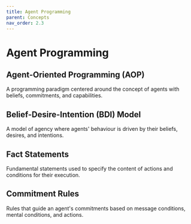 ```yaml
---
title: Agent Programming
parent: Concepts
nav_order: 2.3
---
```


# Agent Programming

## Agent-Oriented Programming (AOP)
A programming paradigm centered around the concept of agents with beliefs, commitments, and capabilities.

## Belief-Desire-Intention (BDI) Model
A model of agency where agents' behaviour is driven by their beliefs, desires, and intentions.

## Fact Statements
Fundamental statements used to specify the content of actions and conditions for their execution.

## Commitment Rules 
Rules that guide an agent's commitments based on message conditions, mental conditions, and actions.